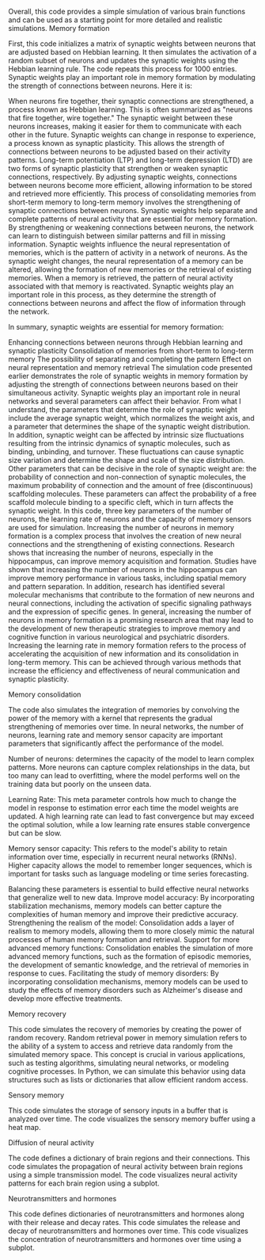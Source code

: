 Overall, this code provides a simple simulation of various brain functions and can be used as a starting point for more detailed and realistic simulations.
Memory formation

First, this code initializes a matrix of synaptic weights between neurons that are adjusted based on Hebbian learning.
It then simulates the activation of a random subset of neurons and updates the synaptic weights using the Hebbian learning rule.
The code repeats this process for 1000 entries.
Synaptic weights play an important role in memory formation by modulating the strength of connections between neurons. Here it is:

When neurons fire together, their synaptic connections are strengthened, a process known as Hebbian learning. This is often summarized as "neurons that fire together, wire together." The synaptic weight between these neurons increases, making it easier for them to communicate with each other in the future.
Synaptic weights can change in response to experience, a process known as synaptic plasticity. This allows the strength of connections between neurons to be adjusted based on their activity patterns. Long-term potentiation (LTP) and long-term depression (LTD) are two forms of synaptic plasticity that strengthen or weaken synaptic connections, respectively.
By adjusting synaptic weights, connections between neurons become more efficient, allowing information to be stored and retrieved more efficiently. This process of consolidating memories from short-term memory to long-term memory involves the strengthening of synaptic connections between neurons.
Synaptic weights help separate and complete patterns of neural activity that are essential for memory formation. By strengthening or weakening connections between neurons, the network can learn to distinguish between similar patterns and fill in missing information.
Synaptic weights influence the neural representation of memories, which is the pattern of activity in a network of neurons. As the synaptic weight changes, the neural representation of a memory can be altered, allowing the formation of new memories or the retrieval of existing memories.
When a memory is retrieved, the pattern of neural activity associated with that memory is reactivated. Synaptic weights play an important role in this process, as they determine the strength of connections between neurons and affect the flow of information through the network.

In summary, synaptic weights are essential for memory formation:

Enhancing connections between neurons through Hebbian learning and synaptic plasticity
Consolidation of memories from short-term to long-term memory
The possibility of separating and completing the pattern
Effect on neural representation and memory retrieval
The simulation code presented earlier demonstrates the role of synaptic weights in memory formation by adjusting the strength of connections between neurons based on their simultaneous activity.
Synaptic weights play an important role in neural networks and several parameters can affect their behavior. From what I understand, the parameters that determine the role of synaptic weight include the average synaptic weight, which normalizes the weight axis, and a parameter that determines the shape of the synaptic weight distribution. In addition, synaptic weight can be affected by intrinsic size fluctuations resulting from the intrinsic dynamics of synaptic molecules, such as binding, unbinding, and turnover. These fluctuations can cause synaptic size variation and determine the shape and scale of the size distribution.
Other parameters that can be decisive in the role of synaptic weight are: the probability of connection and non-connection of synaptic molecules, the maximum probability of connection and the amount of free (discontinuous) scaffolding molecules. These parameters can affect the probability of a free scaffold molecule binding to a specific cleft, which in turn affects the synaptic weight.
In this code, three key parameters of the number of neurons, the learning rate of neurons and the capacity of memory sensors are used for simulation.
Increasing the number of neurons in memory formation is a complex process that involves the creation of new neural connections and the strengthening of existing connections. Research shows that increasing the number of neurons, especially in the hippocampus, can improve memory acquisition and formation.
Studies have shown that increasing the number of neurons in the hippocampus can improve memory performance in various tasks, including spatial memory and pattern separation. In addition, research has identified several molecular mechanisms that contribute to the formation of new neurons and neural connections, including the activation of specific signaling pathways and the expression of specific genes.
In general, increasing the number of neurons in memory formation is a promising research area that may lead to the development of new therapeutic strategies to improve memory and cognitive function in various neurological and psychiatric disorders.
Increasing the learning rate in memory formation refers to the process of accelerating the acquisition of new information and its consolidation in long-term memory. This can be achieved through various methods that increase the efficiency and effectiveness of neural communication and synaptic plasticity.

Memory consolidation

The code also simulates the integration of memories by convolving the power of the memory with a kernel that represents the gradual strengthening of memories over time.
In neural networks, the number of neurons, learning rate and memory sensor capacity are important parameters that significantly affect the performance of the model.

Number of neurons: determines the capacity of the model to learn complex patterns. More neurons can capture complex relationships in the data, but too many can lead to overfitting, where the model performs well on the training data but poorly on the unseen data.

Learning Rate: This meta parameter controls how much to change the model in response to estimation error each time the model weights are updated. A high learning rate can lead to fast convergence but may exceed the optimal solution, while a low learning rate ensures stable convergence but can be slow.

Memory sensor capacity: This refers to the model's ability to retain information over time, especially in recurrent neural networks (RNNs). Higher capacity allows the model to remember longer sequences, which is important for tasks such as language modeling or time series forecasting.

Balancing these parameters is essential to build effective neural networks that generalize well to new data.
Improve model accuracy:
 By incorporating stabilization mechanisms, memory models can better capture the complexities of human memory and improve their predictive accuracy.
Strengthening the realism of the model:
Consolidation adds a layer of realism to memory models, allowing them to more closely mimic the natural processes of human memory formation and retrieval.
Support for more advanced memory functions: Consolidation enables the simulation of more advanced memory functions, such as the formation of episodic memories, the development of semantic knowledge, and the retrieval of memories in response to cues.
Facilitating the study of memory disorders:
 By incorporating consolidation mechanisms, memory models can be used to study the effects of memory disorders such as Alzheimer's disease and develop more effective treatments.

Memory recovery

This code simulates the recovery of memories by creating the power of random recovery.
Random retrieval power in memory simulation refers to the ability of a system to access and retrieve data randomly from the simulated memory space. This concept is crucial in various applications, such as testing algorithms, simulating neural networks, or modeling cognitive processes. In Python, we can simulate this behavior using data structures such as lists or dictionaries that allow efficient random access.

Sensory memory

This code simulates the storage of sensory inputs in a buffer that is analyzed over time.
The code visualizes the sensory memory buffer using a heat map.

Diffusion of neural activity

The code defines a dictionary of brain regions and their connections.
This code simulates the propagation of neural activity between brain regions using a simple transmission model.
The code visualizes neural activity patterns for each brain region using a subplot.


Neurotransmitters and hormones

This code defines dictionaries of neurotransmitters and hormones along with their release and decay rates.
This code simulates the release and decay of neurotransmitters and hormones over time.
This code visualizes the concentration of neurotransmitters and hormones over time using a subplot.
